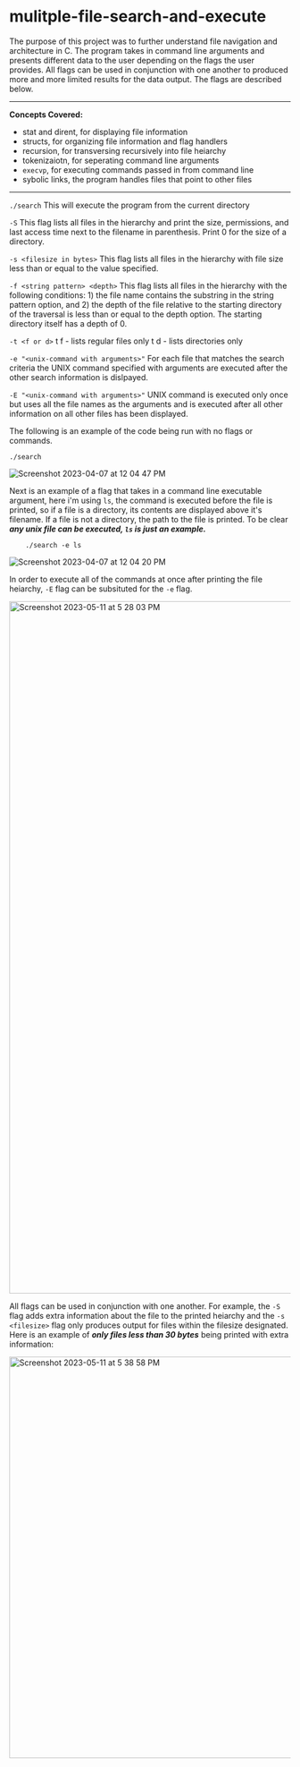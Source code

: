 # mulitple-file-search-and-execute

The purpose of this project was to further understand file navigation and architecture in C. The program takes in command line arguments and presents different data to the user depending on the flags the user provides. All flags can be used in conjunction with one another to produced more and more limited results for the data output. The flags are described below.

---
**Concepts Covered:**
* stat and dirent, for displaying file information
* structs, for organizing file information and flag handlers
* recursion, for transversing recursively into file heiarchy 
* tokenizaiotn, for seperating command line arguments
* `execvp`, for executing commands passed in from command line
* sybolic links, the program handles files that point to other files

---

`./search`
    This will execute the program from the current directory

`-S` 
    This flag lists all files in the hierarchy and print the size, permissions, 
    and last access time next to the filename in parenthesis. Print 0 for the size of a directory.

`-s <filesize in bytes>`
    This flag lists all files in the hierarchy with file size less than or equal to the value specified.

`-f <string pattern> <depth>`
    This flag lists all files in the hierarchy with the following conditions: 
    1) the file name contains the substring in the string pattern option, and 
    2) the depth of the file relative to the starting directory of the traversal 
    is less than or equal to the depth option. 
    The starting directory itself has a depth of 0. 
  
`-t <f or d>`
  t f - lists regular files only
  t d - lists directories only

`-e "<unix-command with arguments>"` 
    For each file that matches the search criteria the UNIX command specified with 
    arguments are executed after the other search information is dislpayed.

`-E "<unix-command with arguments>"`
    UNIX command is executed only once but uses all the file names as the arguments and 
    is executed after all other information on all other files has been displayed.

The following is an example of the code being run with no flags or commands.
    
    ./search
    

![Screenshot 2023-04-07 at 12 04 47 PM](https://user-images.githubusercontent.com/107063397/230649912-7c3b6faa-17ee-450a-ae15-bd84687a9422.png)

    
Next is an example of a flag that takes in a command line executable argument, here i'm using `ls`, the command is executed before the file is printed, so if a file is a directory, its contents are displayed above it's filename. If a file is not a directory, the path to the file is printed. To be clear ***any unix file can be executed, `ls` is just an example.***
    
```
    ./search -e ls
```
![Screenshot 2023-04-07 at 12 04 20 PM](https://user-images.githubusercontent.com/107063397/230649169-2476d790-7bcb-49c1-87a1-39df8c4f8281.png)
    
In order to execute all of the commands at once after printing the file heiarchy, `-E` flag can be subsituted for the `-e` flag.

<img width="1238" alt="Screenshot 2023-05-11 at 5 28 03 PM" src="https://github.com/mfkimbell/multiple-file-search-and-execute/assets/107063397/024de4d5-fba4-4465-bf40-a7ddfb607ee0">

All flags can be used in conjunction with one another. For example, the `-S` flag adds extra information about the file to the printed heiarchy and the `-s <filesize>` flag only produces output for files within the filesize designated. Here is an example of ***only files less than 30 bytes*** being printed with extra information:

<img width="718" alt="Screenshot 2023-05-11 at 5 38 58 PM" src="https://github.com/mfkimbell/multiple-file-search-and-execute/assets/107063397/68477f05-3d5e-411c-b018-4723f768c5fc">


